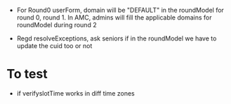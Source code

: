 
- For Round0 userForm, domain will be "DEFAULT" in the roundModel for round 0, round 1.
In AMC, admins will fill the applicable domains for roundModel during round 2

- Regd resolveExceptions, ask seniors if in the roundModel we have to update the cuid too or not

# To test
- if verifyslotTime works in diff time zones
